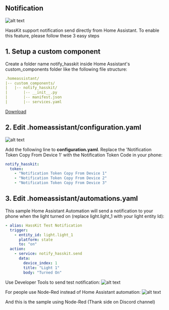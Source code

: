 ## Notification

![alt text](https://github.com/tuanha2000vn/hasskit/blob/master/graphic%20template/Notification/image.png "Notification iOS")

HassKit support notification send directly from Home Assistant. To enable this feature, please follow these 3 easy steps

## 1. Setup a custom component

Create a folder name notify_hasskit inside Home Assistant's custom_components folder like the following file structure:
```yaml
.homeassistant/
|-- custom_components/
|   |-- notify_hasskit/
|       |-- __init__.py
|       |-- manifest.json
|       |-- services.yaml
```
[Download](https://github.com/tuanha2000vn/hasskit/raw/master/custom_components/notify_hasskit.zip)
## 2. Edit .homeassistant/configuration.yaml

![alt text](https://github.com/tuanha2000vn/hasskit/blob/master/graphic%20template/notification_token.png "Notification Token Guide")

Add the following line to **configuration.yaml**. Replace the 'Notification Token Copy From Device 1' with the Notification Token Code in your phone:
```yaml
notify_hasskit:
  token:
    - "Notification Token Copy From Device 1"
    - "Notification Token Copy From Device 2"
    - "Notification Token Copy From Device 3"
```
## 3. Edit .homeassistant/automations.yaml

This sample Home Assistant Automation will send a notification to your phone when the light turned on (replace light.light_1 with your light entity Id):
```yaml
- alias: HassKit Test Notification
  trigger:
    - entity_id: light.light_1
      platform: state
      to: "on"
  action:
    - service: notify_hasskit.send
      data:
        device_index: 1
        title: "Light 1"
        body: "Turned On"
```
Use Developer Tools to send test notification:
![alt text](https://github.com/tuanha2000vn/hasskit/blob/master/graphic%20template/Notification/developer_tools.png "Notification Developer Tools")

For people use Node-Red instead of Home Assistant automation:
![alt text](https://github.com/tuanha2000vn/hasskit/blob/master/graphic%20template/Notification/node_red.png "Notification Node Red")

And this is the sample using Node-Red (Thank side on Discord channel)
